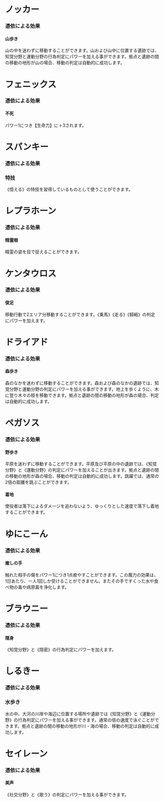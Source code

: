 # ノッカー

### 憑依による効果

#### 山歩き

山の中を迷わずに移動することができます。山および山中に位置する遺跡では、知覚分野と運動分野の行為判定にパワーを加える事ができます。拠点と遺跡の間の移動の地形が山の場合、移動の判定は自動的に成功します。


# フェニックス

### 憑依による効果

#### 不死

パワー1につき【生命力】に＋3されます。

# スパンキー

### 憑依による効果

### 特技

《憶える》の特技を習得しているものとして使うことができます。

# レプラホーン


### 憑依による効果

#### 精霊眼

精霊の姿を目で捉えることができます。

# ケンタウロス

### 憑依による効果

#### 俊足

移動行動で2エリア分移動することができます。《乗馬》《走る》《騎戦》の判定にパワーを加えます。

# ドライアド

### 憑依による効果

#### 森歩き

森のなかを迷わずに移動することができます。森および森のなかの遺跡では、知覚分野と運動分野の判定にパワーを加える事ができます。地上を歩くように、木に登り木々の枝を移動できます。拠点と遺跡の間の移動の地形が森の場合、判定は自動的に成功します。

# ペガソス

### 憑依による効果

#### 野歩き

平原を迷わずに移動することができます。平原及び平原の中の遺跡では、《知覚分野》と《運動分野》の判定にパワーを加えることが出きます。拠点と遺跡の間の移動の地形が森の場合、移動の判定は自動的に成功します。跳躍では、通常の2倍の距離を跳ぶことができます。

#### 着地

使役者は落下によるダメージを追わないよう、ゆっくりとした速度で落下し着地することができます。

# ゆにこーん

### 憑依による効果

#### 癒しの手

触れた相手の傷をパワー1につき1点癒やすことができます。この魔力の効果は、1日あたり、一人1回しか受けることができません。またその手ですくった水や食べ物の毒や病原菌を浄化します。

# ブラウニー

### 憑依による効果

#### 隠身

《知覚分野》と《隠密》の行為判定にパワーを加えます。

# しるきー


### 憑依による効果

### 水歩き

水の中、大河の川岸や海辺に位置する場所や遺跡では《知覚分野》と《運動分野》の行為判定にパワーを加える事ができます。通常の倍の速度で泳ぐことができます。拠点と遺跡の間の移動の地形が川・海の場合、移動の判定は自動的に成功します。


# セイレーン

### 憑依による効果

#### 美声

《社交分野》と《歌う》の判定にパワーを加える事ができます。
